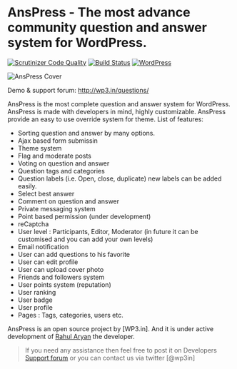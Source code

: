 AnsPress - The most advance community question and answer system for WordPress.
=========

[![Scrutinizer Code Quality](https://scrutinizer-ci.com/g/wp3/anspress/badges/quality-score.png?b=master)](https://scrutinizer-ci.com/g/wp3/anspress/?branch=master) [![Build Status](https://travis-ci.org/wp3/anspress.svg?branch=master)](https://travis-ci.org/wp3/anspress) [![WordPress](https://img.shields.io/badge/download-21.9k-brightgreen.svg)](https://wordpress.org/plugins/anspress-question-answer)

![AnsPress Cover](https://raw.githubusercontent.com/open-wp/anspress/master/banner-1544x500.png "AnsPress cover image")

Demo & support forum: http://wp3.in/questions/

AnsPress is the most complete question and answer system for WordPress. AnsPress is made with developers in mind, highly customizable. AnsPress provide an easy to use override system for theme. List of features:

  - Sorting question and answer by many options.
  - Ajax based form submissin
  - Theme system
  - Flag and moderate posts
  - Voting on question and answer
  - Question tags and categories
  - Question labels (i.e. Open, close, duplicate) new labels can be added easily.
  - Select best answer
  - Comment on question and answer
  - Private messaging system
  - Point based permission (under development)
  - reCaptcha
  - User level : Participants, Editor, Moderator (in future it can be customised and you can add your own levels)
  - Email notification
  - User can add questions to his favorite
  - User can edit profile
  - User can upload cover photo
  - Friends and followers system
  - User points system (reputation)
  - User ranking
  - User badge
  - User profile
  - Pages : Tags, categories, users etc.

AnsPress is an open source project by [WP3.in]. And it is under active development of [Rahul Aryan] the developer.

> If you need any assistance then feel free to post it on Developers [Support forum] or you can contact us via twitter [@wp3in]



[Open-WP]:http://wp3.in/
[Rahul Aryan]:http://wp3.in/
[Support forum]:http://wp3.in/questions
[@openwp]:http://twitter.com/wp3in

